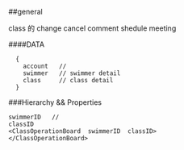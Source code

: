 ##general

class 的 change cancel  comment shedule meeting


####DATA
```
  {
    account   //
    swimmer   // swimmer detail
    class     // class detail
  }

```

###Hierarchy && Properties
```
swimmerID   //
classID  
<ClassOperationBoard  swimmerID  classID>
</ClassOperationBoard>

```
